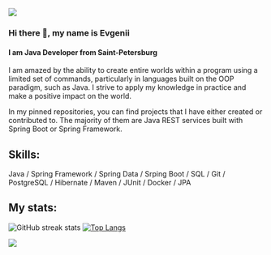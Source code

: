 ![](https://capsule-render.vercel.app/api?type=waving&color=gradient&height=100&section=header)
### Hi there 👋, my name is Evgenii
#### I am Java Developer from Saint-Petersburg


I am amazed by the ability to create entire worlds within a program using a limited set of commands, particularly in languages built on the OOP paradigm, such as Java. I strive to apply my knowledge in practice and make a positive impact on the world.

In my pinned repositories, you can find projects that I have either created or contributed to. The majority of them are Java REST services built with Spring Boot or Spring Framework.

## Skills:

Java / Spring Framework / Spring Data / Srping Boot / SQL / Git / PostgreSQL / Hibernate / Maven / JUnit / Docker / JPA

## My stats:

![GitHub streak stats](https://streak-stats.demolab.com/?user=UsenkoEvgeniy)  [![Top Langs](https://github-readme-stats.vercel.app/api/top-langs/?username=UsenkoEvgeniy)](https://github.com/anuraghazra/github-readme-stats) 

![](https://komarev.com/ghpvc/?username=UsenkoEvgeniy&color=blue&style=plastic)
